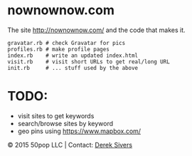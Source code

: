 # nownownow.com

The site <http://nownownow.com/> and the code that makes it.

```
gravatar.rb # check Gravatar for pics
profiles.rb # make profile pages
index.rb    # write an updated index.html
visit.rb    # visit short URLs to get real/long URL
init.rb     # ... stuff used by the above
```

# TODO:

* visit sites to get keywords
* search/browse sites by keyword
* geo pins using <https://www.mapbox.com/> 

© 2015 50pop LLC | Contact: [Derek Sivers](http://sivers.org/)

